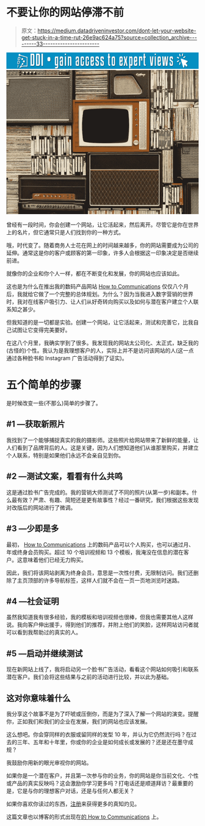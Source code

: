 # 不要让你的网站停滞不前

> 原文：<https://medium.datadriveninvestor.com/dont-let-your-website-get-stuck-in-a-time-rut-26e9ac624a75?source=collection_archive---------33----------------------->

[![](img/fe0b02c560ebdec7a12d890fadcd4914.png)](http://www.track.datadriveninvestor.com/1B9E)![](img/95a972633bd4aa36fbe2ca050cb0b555.png)

曾经有一段时间，你会创建一个网站，让它活起来，然后离开。尽管它是你在世界上的名片，但它通常只是人们找到你的一种方式。

哦，时代变了。随着商务人士花在网上的时间越来越多，你的网站需要成为公司的延伸。通常这是你的客户或顾客的第一印象，许多人会根据这一印象决定是否继续前进。

就像你的企业和你个人一样，都在不断变化和发展，你的网站也应该如此。

这也是为什么在推出我的数码产品网站 [How to Communications](http://www.howtocommunications.com/) 仅仅八个月后，我就给它做了一个完整的总体规划。为什么？因为当我进入数字营销的世界时，我对在线客户吸引力、让人们从好奇转向购买以及如何与潜在客户建立个人联系知之甚少。

但我知道的是一切都是实验。创建一个网站，让它活起来，测试和完善它，比我自己试图让它变得完美要好。

在这八个月里，我确实学到了很多。我发现我的网站太公司化、太正式，缺乏我的(古怪的)个性。我认为是我理想客户的人，实际上并不是访问该网站的人(这一点通过各种脸书和 Instagram 广告活动得到了证实)。

# 五个简单的步骤

是时候改变一些(不那么)简单的步骤了。

## #1 —获取新照片

我找到了一个能够捕捉真实的我的摄影师。这些照片给网站带来了新鲜的能量，让人们看到了品牌背后的人。这是关键，因为人们想知道他们从谁那里购买，并建立个人联系，特别是如果他们永远不会亲自见到你。

## #2 —测试文案，看看有什么共鸣

这是通过脸书广告完成的。我的营销大师测试了不同的照片(从第一步)和副本。什么最有效？严肃、有趣、简短还是更有故事性？经过一番研究，我们根据这些发现对改版后的网站进行了微调。

## #3 —少即是多

最初， [How to Communications](http://www.howtocommunications.com/) 上的数码产品可以个人购买，也可以通过月、年或终身会员购买。超过 10 个培训视频和 13 个模板，我淹没在信息的潜在客户。这意味着他们已经无力购买。

因此，我们将该网站剥离为终身会员，意思是一次性付费，无限制访问。我们还删除了主页顶部的许多导航标签，这样人们就不会在一页一页地浏览时迷路。

## #4 —社会证明

虽然我知道我有很多经验，我的模板和培训视频也很棒，但我也需要其他人这样说。我向客户伸出援手，得到他们的推荐，并附上他们的笑脸，这样网站访问者就可以看到我帮助过的真实的人。

## #5 —启动并继续测试

现在新网站上线了，我将启动另一个脸书广告活动，看看这个网站如何吸引和联系潜在客户。我们会将这些结果与之前的活动进行比较，并以此为基础。

## 这对你意味着什么

我分享这个故事不是为了吓唬或压倒你，而是为了深入了解一个网站的演变。提醒你，正如我们和我们的企业在发展，我们的网站也应该发展。

这么想吧。你会穿同样的衣服或留同样的发型 10 年，并认为它仍然流行吗？在过去的三年、五年和十年里，你或你的企业是如何成长或发展的？还是还在墨守成规？

我鼓励你用新的眼光审视你的网站。

如果你是一个潜在客户，并且第一次参与你的业务，你的网站是你当前文化、个性或产品的真实反映吗？这会激励你学习更多吗？打电话还是顺道拜访？最重要的是，它是与你的理想客户对话，还是与任何人都无关？

如果你喜欢你读过的东西，[注册](https://howtocommunications.us12.list-manage.com/subscribe/post?u=8aa255cf5d4d731f5831d6f30&id=336d5dc0dd)来获得更多的真知灼见。

这篇文章也以博客的形式出现在[的 How to Communications](https://howtocommunications.com/blog/) 上。